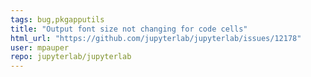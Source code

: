 ```yaml
---
tags: bug,pkgapputils
title: "Output font size not changing for code cells"
html_url: "https://github.com/jupyterlab/jupyterlab/issues/12178"
user: mpauper
repo: jupyterlab/jupyterlab
---
```



